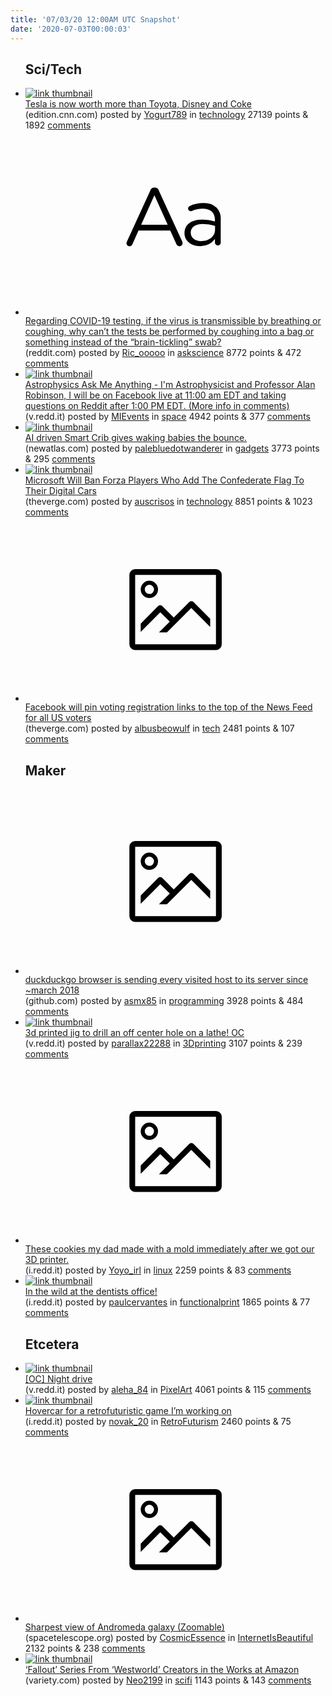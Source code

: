 ```yaml
---
title: '07/03/20 12:00AM UTC Snapshot'
date: '2020-07-03T00:00:03'
---
```

<ul>
<h2>Sci/Tech</h2>

<li><a href='https://edition.cnn.com/2020/07/01/investing/tesla-market-value/index.html'><img src='https://b.thumbs.redditmedia.com/VASm8qRukIutpu7ApFaSCJrnomCxyg67e2mrfY8T--I.jpg' alt='link thumbnail'></a><div><div class='linkTitle'><a href='https://edition.cnn.com/2020/07/01/investing/tesla-market-value/index.html'>Tesla is now worth more than Toyota, Disney and Coke</a></div>(edition.cnn.com) posted by <a href='https://www.reddit.com/user/Yogurt789'>Yogurt789</a> in <a href='https://www.reddit.com/r/technology'>technology</a> 27139 points & 1892 <a href='https://www.reddit.com/r/technology/comments/hjwm34/tesla_is_now_worth_more_than_toyota_disney_and/'>comments</a></div></li>

<li><a href='https://www.reddit.com/r/askscience/comments/hjw6uf/regarding_covid19_testing_if_the_virus_is/'><svg version='1.1' viewBox='-34 -12 104 64' preserveAspectRatio='xMidYMid slice' xmlns='http://www.w3.org/2000/svg' xmlns:xlink='http://www.w3.org/1999/xlink'>
    <title>text link thumbnail</title>
    <path d='M12.19,8.84a1.45,1.45,0,0,0-1.4-1h-.12a1.46,1.46,0,0,0-1.42,1L1.14,26.56a1.29,1.29,0,0,0-.14.59,1,1,0,0,0,1,1,1.12,1.12,0,0,0,1.08-.77l2.08-4.65h11l2.08,4.59a1.24,1.24,0,0,0,1.12.83,1.08,1.08,0,0,0,1.08-1.08,1.64,1.64,0,0,0-.14-.57ZM6.08,20.71l4.59-10.22,4.6,10.22Z'>
    </path>
    <path d='M32.24,14.78A6.35,6.35,0,0,0,27.6,13.2a11.36,11.36,0,0,0-4.7,1,1,1,0,0,0-.58.89,1,1,0,0,0,.94.92,1.23,1.23,0,0,0,.39-.08,8.87,8.87,0,0,1,3.72-.81c2.7,0,4.28,1.33,4.28,3.92v.5a15.29,15.29,0,0,0-4.42-.61c-3.64,0-6.14,1.61-6.14,4.64v.05c0,2.95,2.7,4.48,5.37,4.48a6.29,6.29,0,0,0,5.19-2.48V26.9a1,1,0,0,0,1,1,1,1,0,0,0,1-1.06V19A5.71,5.71,0,0,0,32.24,14.78Zm-.56,7.7c0,2.28-2.17,3.89-4.81,3.89-1.94,0-3.61-1.06-3.61-2.86v-.06c0-1.8,1.5-3,4.2-3a15.2,15.2,0,0,1,4.22.61Z'>
    </path>
    </svg></a><div><div class='linkTitle'><a href='https://www.reddit.com/r/askscience/comments/hjw6uf/regarding_covid19_testing_if_the_virus_is/'>Regarding COVID-19 testing, if the virus is transmissible by breathing or coughing, why can’t the tests be performed by coughing into a bag or something instead of the “brain-tickling” swab?</a></div>(reddit.com) posted by <a href='https://www.reddit.com/user/Ric_ooooo'>Ric_ooooo</a> in <a href='https://www.reddit.com/r/askscience'>askscience</a> 8772 points & 472 <a href='https://www.reddit.com/r/askscience/comments/hjw6uf/regarding_covid19_testing_if_the_virus_is/'>comments</a></div></li>

<li><a href='https://v.redd.it/sn50p1v87g851'><img src='https://b.thumbs.redditmedia.com/-L2AkWoGd4fHDdwWe3j4l4o-Yj56AmbiSyAww8OyXdo.jpg' alt='link thumbnail'></a><div><div class='linkTitle'><a href='https://v.redd.it/sn50p1v87g851'>Astrophysics Ask Me Anything - I'm Astrophysicist and Professor Alan Robinson, I will be on Facebook live at 11:00 am EDT and taking questions on Reddit after 1:00 PM EDT. (More info in comments)</a></div>(v.redd.it) posted by <a href='https://www.reddit.com/user/MIEvents'>MIEvents</a> in <a href='https://www.reddit.com/r/space'>space</a> 4942 points & 377 <a href='https://www.reddit.com/r/space/comments/hjxamv/astrophysics_ask_me_anything_im_astrophysicist/'>comments</a></div></li>

<li><a href='https://newatlas.com/children/cradlewise-baby-bouncing-cradle/'><img src='https://b.thumbs.redditmedia.com/GVymPXQ69pO3GN6I_Q4y2pgLPFQ9x1Pde6_LCYP2vMk.jpg' alt='link thumbnail'></a><div><div class='linkTitle'><a href='https://newatlas.com/children/cradlewise-baby-bouncing-cradle/'>AI driven Smart Crib gives waking babies the bounce.</a></div>(newatlas.com) posted by <a href='https://www.reddit.com/user/palebluedotwanderer'>palebluedotwanderer</a> in <a href='https://www.reddit.com/r/gadgets'>gadgets</a> 3773 points & 295 <a href='https://www.reddit.com/r/gadgets/comments/hjvfg5/ai_driven_smart_crib_gives_waking_babies_the/'>comments</a></div></li>

<li><a href='https://www.theverge.com/2020/6/30/21308677/microsoft-forza-player-ban-confederate-flag-hate-symbols'><img src='https://b.thumbs.redditmedia.com/eyfLDy4WHOokEz4BLiGFAKGhkKMoUYk0-2TIUzcpkto.jpg' alt='link thumbnail'></a><div><div class='linkTitle'><a href='https://www.theverge.com/2020/6/30/21308677/microsoft-forza-player-ban-confederate-flag-hate-symbols'>Microsoft Will Ban Forza Players Who Add The Confederate Flag To Their Digital Cars</a></div>(theverge.com) posted by <a href='https://www.reddit.com/user/auscrisos'>auscrisos</a> in <a href='https://www.reddit.com/r/technology'>technology</a> 8851 points & 1023 <a href='https://www.reddit.com/r/technology/comments/hjp5i7/microsoft_will_ban_forza_players_who_add_the/'>comments</a></div></li>

<li><a href='https://www.theverge.com/2020/7/2/21310690/facebook-voter-registration-information-box-top-news-feeds'><svg version='1.1' viewBox='-34 -14 104 64' preserveAspectRatio='xMidYMid meet' xmlns='http://www.w3.org/2000/svg' xmlns:xlink='http://www.w3.org/1999/xlink'>
    <title>link thumbnail</title>
    <path d='M32,4H4A2,2,0,0,0,2,6V30a2,2,0,0,0,2,2H32a2,2,0,0,0,2-2V6A2,2,0,0,0,32,4ZM4,30V6H32V30Z'></path>
    <path d='M8.92,14a3,3,0,1,0-3-3A3,3,0,0,0,8.92,14Zm0-4.6A1.6,1.6,0,1,1,7.33,11,1.6,1.6,0,0,1,8.92,9.41Z'></path>
    <path d='M22.78,15.37l-5.4,5.4-4-4a1,1,0,0,0-1.41,0L5.92,22.9v2.83l6.79-6.79L16,22.18l-3.75,3.75H15l8.45-8.45L30,24V21.18l-5.81-5.81A1,1,0,0,0,22.78,15.37Z'></path>
    </svg></a><div><div class='linkTitle'><a href='https://www.theverge.com/2020/7/2/21310690/facebook-voter-registration-information-box-top-news-feeds'>Facebook will pin voting registration links to the top of the News Feed for all US voters</a></div>(theverge.com) posted by <a href='https://www.reddit.com/user/albusbeowulf'>albusbeowulf</a> in <a href='https://www.reddit.com/r/tech'>tech</a> 2481 points & 107 <a href='https://www.reddit.com/r/tech/comments/hjv4db/facebook_will_pin_voting_registration_links_to/'>comments</a></div></li>

<h2>Maker</h2>

<li><a href='https://github.com/duckduckgo/Android/issues/527'><svg version='1.1' viewBox='-34 -14 104 64' preserveAspectRatio='xMidYMid meet' xmlns='http://www.w3.org/2000/svg' xmlns:xlink='http://www.w3.org/1999/xlink'>
    <title>link thumbnail</title>
    <path d='M32,4H4A2,2,0,0,0,2,6V30a2,2,0,0,0,2,2H32a2,2,0,0,0,2-2V6A2,2,0,0,0,32,4ZM4,30V6H32V30Z'></path>
    <path d='M8.92,14a3,3,0,1,0-3-3A3,3,0,0,0,8.92,14Zm0-4.6A1.6,1.6,0,1,1,7.33,11,1.6,1.6,0,0,1,8.92,9.41Z'></path>
    <path d='M22.78,15.37l-5.4,5.4-4-4a1,1,0,0,0-1.41,0L5.92,22.9v2.83l6.79-6.79L16,22.18l-3.75,3.75H15l8.45-8.45L30,24V21.18l-5.81-5.81A1,1,0,0,0,22.78,15.37Z'></path>
    </svg></a><div><div class='linkTitle'><a href='https://github.com/duckduckgo/Android/issues/527'>duckduckgo browser is sending every visited host to its server since ~march 2018</a></div>(github.com) posted by <a href='https://www.reddit.com/user/asmx85'>asmx85</a> in <a href='https://www.reddit.com/r/programming'>programming</a> 3928 points & 484 <a href='https://www.reddit.com/r/programming/comments/hjtw0v/duckduckgo_browser_is_sending_every_visited_host/'>comments</a></div></li>

<li><a href='https://v.redd.it/8asc6zcmfg851'><img src='https://a.thumbs.redditmedia.com/xJ2jgR6s7FdbSMEws-OT2rMsatUEpTxcVupjOJZsE50.jpg' alt='link thumbnail'></a><div><div class='linkTitle'><a href='https://v.redd.it/8asc6zcmfg851'>3d printed jig to drill an off center hole on a lathe! OC</a></div>(v.redd.it) posted by <a href='https://www.reddit.com/user/parallax22288'>parallax22288</a> in <a href='https://www.reddit.com/r/3Dprinting'>3Dprinting</a> 3107 points & 239 <a href='https://www.reddit.com/r/3Dprinting/comments/hjy2g2/3d_printed_jig_to_drill_an_off_center_hole_on_a/'>comments</a></div></li>

<li><a href='https://i.redd.it/6zayski1re851.jpg'><svg version='1.1' viewBox='-34 -14 104 64' preserveAspectRatio='xMidYMid meet' xmlns='http://www.w3.org/2000/svg' xmlns:xlink='http://www.w3.org/1999/xlink'>
    <title>link thumbnail</title>
    <path d='M32,4H4A2,2,0,0,0,2,6V30a2,2,0,0,0,2,2H32a2,2,0,0,0,2-2V6A2,2,0,0,0,32,4ZM4,30V6H32V30Z'></path>
    <path d='M8.92,14a3,3,0,1,0-3-3A3,3,0,0,0,8.92,14Zm0-4.6A1.6,1.6,0,1,1,7.33,11,1.6,1.6,0,0,1,8.92,9.41Z'></path>
    <path d='M22.78,15.37l-5.4,5.4-4-4a1,1,0,0,0-1.41,0L5.92,22.9v2.83l6.79-6.79L16,22.18l-3.75,3.75H15l8.45-8.45L30,24V21.18l-5.81-5.81A1,1,0,0,0,22.78,15.37Z'></path>
    </svg></a><div><div class='linkTitle'><a href='https://i.redd.it/6zayski1re851.jpg'>These cookies my dad made with a mold immediately after we got our 3D printer.</a></div>(i.redd.it) posted by <a href='https://www.reddit.com/user/Yoyo_irl'>Yoyo_irl</a> in <a href='https://www.reddit.com/r/linux'>linux</a> 2259 points & 83 <a href='https://www.reddit.com/r/linux/comments/hjtia7/these_cookies_my_dad_made_with_a_mold_immediately/'>comments</a></div></li>

<li><a href='https://i.redd.it/bo67k7hwag851.jpg'><img src='https://b.thumbs.redditmedia.com/HXzDrfLUXUAEnufdAdtGVk6MxflLGd8fGRa0op1u8ng.jpg' alt='link thumbnail'></a><div><div class='linkTitle'><a href='https://i.redd.it/bo67k7hwag851.jpg'>In the wild at the dentists office!</a></div>(i.redd.it) posted by <a href='https://www.reddit.com/user/paulcervantes'>paulcervantes</a> in <a href='https://www.reddit.com/r/functionalprint'>functionalprint</a> 1865 points & 77 <a href='https://www.reddit.com/r/functionalprint/comments/hjxlwe/in_the_wild_at_the_dentists_office/'>comments</a></div></li>

<h2>Etcetera</h2>

<li><a href='https://v.redd.it/xkzr7al49g851'><img src='https://b.thumbs.redditmedia.com/VOwQZfYNIdVG3nQf7KE7ybTwzp3DWR7OxAcYVHE-hFs.jpg' alt='link thumbnail'></a><div><div class='linkTitle'><a href='https://v.redd.it/xkzr7al49g851'>[OC] Night drive</a></div>(v.redd.it) posted by <a href='https://www.reddit.com/user/aleha_84'>aleha_84</a> in <a href='https://www.reddit.com/r/PixelArt'>PixelArt</a> 4061 points & 115 <a href='https://www.reddit.com/r/PixelArt/comments/hjxh79/oc_night_drive/'>comments</a></div></li>

<li><a href='https://i.redd.it/5393uyh5rf851.png'><img src='https://b.thumbs.redditmedia.com/Bl-mF8bLDS59rwe-foCSVpbufY8htfn9LLu4m98RawE.jpg' alt='link thumbnail'></a><div><div class='linkTitle'><a href='https://i.redd.it/5393uyh5rf851.png'>Hovercar for a retrofuturistic game I’m working on</a></div>(i.redd.it) posted by <a href='https://www.reddit.com/user/novak_20'>novak_20</a> in <a href='https://www.reddit.com/r/RetroFuturism'>RetroFuturism</a> 2460 points & 75 <a href='https://www.reddit.com/r/RetroFuturism/comments/hjvxto/hovercar_for_a_retrofuturistic_game_im_working_on/'>comments</a></div></li>

<li><a href='https://www.spacetelescope.org/images/heic1502a/zoomable/'><svg version='1.1' viewBox='-34 -14 104 64' preserveAspectRatio='xMidYMid meet' xmlns='http://www.w3.org/2000/svg' xmlns:xlink='http://www.w3.org/1999/xlink'>
    <title>link thumbnail</title>
    <path d='M32,4H4A2,2,0,0,0,2,6V30a2,2,0,0,0,2,2H32a2,2,0,0,0,2-2V6A2,2,0,0,0,32,4ZM4,30V6H32V30Z'></path>
    <path d='M8.92,14a3,3,0,1,0-3-3A3,3,0,0,0,8.92,14Zm0-4.6A1.6,1.6,0,1,1,7.33,11,1.6,1.6,0,0,1,8.92,9.41Z'></path>
    <path d='M22.78,15.37l-5.4,5.4-4-4a1,1,0,0,0-1.41,0L5.92,22.9v2.83l6.79-6.79L16,22.18l-3.75,3.75H15l8.45-8.45L30,24V21.18l-5.81-5.81A1,1,0,0,0,22.78,15.37Z'></path>
    </svg></a><div><div class='linkTitle'><a href='https://www.spacetelescope.org/images/heic1502a/zoomable/'>Sharpest view of Andromeda galaxy (Zoomable)</a></div>(spacetelescope.org) posted by <a href='https://www.reddit.com/user/CosmicEssence'>CosmicEssence</a> in <a href='https://www.reddit.com/r/InternetIsBeautiful'>InternetIsBeautiful</a> 2132 points & 238 <a href='https://www.reddit.com/r/InternetIsBeautiful/comments/hjtua5/sharpest_view_of_andromeda_galaxy_zoomable/'>comments</a></div></li>

<li><a href='https://variety.com/2020/tv/news/fallout-series-jonathan-nolan-lisa-joy-amazon-1234696997/'><img src='https://b.thumbs.redditmedia.com/EbzzoBZXyZgN-byK4xoQ-HPx2ifYwFN7PKFq77nQlHw.jpg' alt='link thumbnail'></a><div><div class='linkTitle'><a href='https://variety.com/2020/tv/news/fallout-series-jonathan-nolan-lisa-joy-amazon-1234696997/'>‘Fallout’ Series From ‘Westworld’ Creators in the Works at Amazon</a></div>(variety.com) posted by <a href='https://www.reddit.com/user/Neo2199'>Neo2199</a> in <a href='https://www.reddit.com/r/scifi'>scifi</a> 1143 points & 143 <a href='https://www.reddit.com/r/scifi/comments/hk1636/fallout_series_from_westworld_creators_in_the/'>comments</a></div></li>

</ul>
